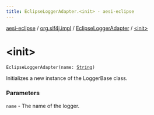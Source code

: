 ```yaml
---
title: EclipseLoggerAdapter.<init> - aesi-eclipse
---
```


[aesi-eclipse](../../index.html) / [org.slf4j.impl](../index.html) / [EclipseLoggerAdapter](index.html) / [&lt;init&gt;](.)

# &lt;init&gt;

`EclipseLoggerAdapter(name: `[`String`](https://kotlinlang.org/api/latest/jvm/stdlib/kotlin/-string/index.html)`)`

Initializes a new instance of the LoggerBase class.

### Parameters

`name` - The name of the logger.